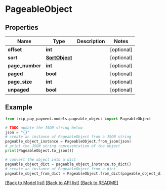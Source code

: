# PageableObject


## Properties

Name | Type | Description | Notes
------------ | ------------- | ------------- | -------------
**offset** | **int** |  | [optional] 
**sort** | [**SortObject**](SortObject.md) |  | [optional] 
**page_number** | **int** |  | [optional] 
**paged** | **bool** |  | [optional] 
**page_size** | **int** |  | [optional] 
**unpaged** | **bool** |  | [optional] 

## Example

```python
from trip_pay_payment.models.pageable_object import PageableObject

# TODO update the JSON string below
json = "{}"
# create an instance of PageableObject from a JSON string
pageable_object_instance = PageableObject.from_json(json)
# print the JSON string representation of the object
print(PageableObject.to_json())

# convert the object into a dict
pageable_object_dict = pageable_object_instance.to_dict()
# create an instance of PageableObject from a dict
pageable_object_from_dict = PageableObject.from_dict(pageable_object_dict)
```
[[Back to Model list]](../README.md#documentation-for-models) [[Back to API list]](../README.md#documentation-for-api-endpoints) [[Back to README]](../README.md)


